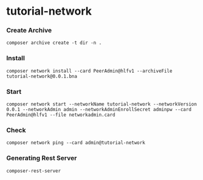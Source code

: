 # tutorial-network
### Create Archive
    composer archive create -t dir -n .
### Install 

    composer network install --card PeerAdmin@hlfv1 --archiveFile tutorial-network@0.0.1.bna
### Start

    composer network start --networkName tutorial-network --networkVersion 0.0.1 --networkAdmin admin --networkAdminEnrollSecret adminpw --card PeerAdmin@hlfv1 --file networkadmin.card

### Check
    composer network ping --card admin@tutorial-network

### Generating Rest Server
    composer-rest-server

